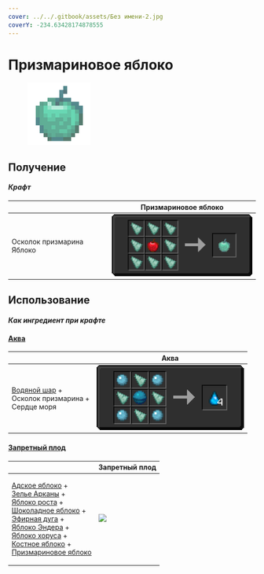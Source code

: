 ```yaml
---
cover: ../../.gitbook/assets/Без имени-2.jpg
coverY: -234.63428174878555
---
```


# Призмариновое яблоко

<figure><img src="../../.gitbook/assets/prismarine_128.png" alt=""><figcaption></figcaption></figure>

## Получение

#### _Крафт_

|                                  |  Призмариновое яблоко                     |
| -------------------------------- | ----------------------------------------- |
| <p>Осколок призмарина	Яблоко</p> | ![](../../.gitbook/assets/prismarine.png) |

## Использование

#### _Как ингредиент при крафте_

#### [Аква](aqua.md)

|                                                                                        |  Аква                               |
| -------------------------------------------------------------------------------------- | ----------------------------------- |
| <p><a href="aqua_ball.md">Водяной шар</a> +<br>Осколок призмарина +<br>Сердце моря</p> | ![](../../.gitbook/assets/aqua.png) |

#### [Запретный плод](forbidden_fruit.md)

|                                                                                                                                                                                                                                                                                                                                                                                                                                                   |  Запретный плод                                 |
| ------------------------------------------------------------------------------------------------------------------------------------------------------------------------------------------------------------------------------------------------------------------------------------------------------------------------------------------------------------------------------------------------------------------------------------------------- | ----------------------------------------------- |
| <p><a href="_netherwart.md">Адское яблоко</a> +<br><a href="weak_arcana_potion.md">Зелье Арканы</a> +<br><a href="lofty_stature.md">Яблоко роста</a> +<br><a href="_chocolate.md">Шоколадное яблоко</a> +<br><a href="ethereal_arc.md">Эфирная дуга</a> +<br><a href="ender.md">Яблоко Эндера</a> +<br><a href="_chorus.md">Яблоко хоруса</a> +<br><a href="bone.md">Костное яблоко</a> +<br><a href="prismarine.md">Призмариновое яблоко</a></p> | ![](../../.gitbook/assets/forbidden\_fruit.png) |

